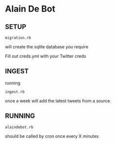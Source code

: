 Alain De Bot
============

SETUP
-----

    migration.rb

will create the sqlite database you require

Fill out creds.yml with your Twitter creds

INGEST
------

running

    ingest.rb

once a week will add the latest tweets from a source.

RUNNING
-------

    alaindebot.rb

should be called by cron once every X minutes
